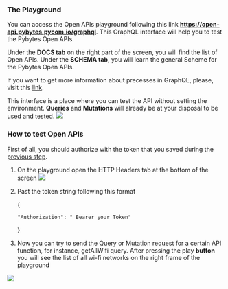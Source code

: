 ### The Playground

You can access the Open APIs playground following this link  **https://open-api.pybytes.pycom.io/graphql**.
This GraphQL interface will help you to test the Pybytes Open APIs.

Under the **DOCS tab** on the right part of the screen, you will find the list of Open APIs.
Under the **SCHEMA tab**, you will learn the general Scheme for the Pybytes Open APIs.

If you want to get more information about precesses in  GraphQL, please, visit this [link](https://graphql.org/learn/).

This interface is a place where you can test the API without setting the environment.
**Queries** and **Mutations** will already be at your disposal to be used and tested.
![](/gitbook/assets/open-api/graphql/open-api-graphql.png)

### How to test Open APIs 

First of all, you should authorize with the token that you saved during the [previous step](https://docs.pycom.io/pybytes/open-api/gettingstartedopenapi/).

1. On the playground open the HTTP Headers tab at the bottom of the screen 
![](/gitbook/assets/open-api/graphql/graphql-headers.png)


2.  Past the token string following this format 

	{ 

		"Authorization": " Bearer your Token" 

    } 


3. Now you can try to send the Query or Mutation request for a certain API function, for instance, getAllWifi query. 
After pressing the play **button** you will see the list of all wi-fi networks on the right frame of the playground   

![](/gitbook/assets/open-api/graphql/graphql-play.png)